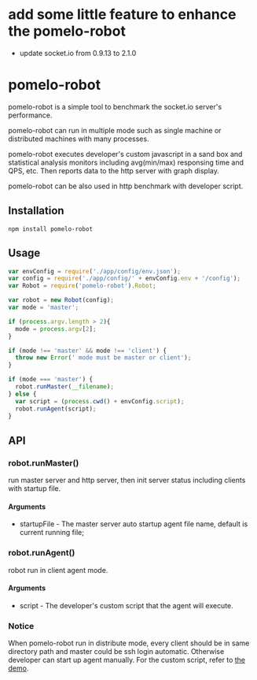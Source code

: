 # add some little feature to enhance the pomelo-robot
- update socket.io from 0.9.13 to 2.1.0



# pomelo-robot
pomelo-robot is a simple tool to benchmark the socket.io server's performance.

pomelo-robot can run in multiple mode such as single machine or distributed machines with many processes.

pomelo-robot executes developer's custom javascript in a sand box and statistical analysis monitors including avg(min/max) responsing time and QPS, etc. Then reports data to the http server with graph display.

pomelo-robot can be also used in http benchmark with developer script.


## Installation
```
npm install pomelo-robot
```

## Usage
``` javascript
var envConfig = require('./app/config/env.json');
var config = require('./app/config/' + envConfig.env + '/config');
var Robot = require('pomelo-robot').Robot;

var robot = new Robot(config);
var mode = 'master';

if (process.argv.length > 2){
  mode = process.argv[2];
}

if (mode !== 'master' && mode !== 'client') {
  throw new Error(' mode must be master or client');
}

if (mode === 'master') {
  robot.runMaster(__filename);
} else {
  var script = (process.cwd() + envConfig.script);
  robot.runAgent(script);
}
``` 

## API
### robot.runMaster()
run master server and http server, then init server status including clients with startup file. 
#### Arguments
+ startupFile - The master server auto startup agent file name, default is current running file;

### robot.runAgent()
robot run in client agent mode.
#### Arguments
+ script - The developer's custom script that the agent will execute. 

### Notice
When pomelo-robot run in distribute mode, every client should be in same directory path and master could be ssh login automatic. Otherwise developer can start up agent manually. For the custom script, refer to [the demo](https://github.com/NetEase/pomelo-robot-demo).


